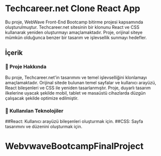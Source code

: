 # Techcareer.net Clone React App

Bu proje, WebWave Front-End Bootcamp bitirme projesi kapsamında oluşturulmuştur. Techcareer.net sitesinin bir klonunu React ve CSS kullanarak yeniden oluşturmayı amaçlamaktadır. Proje, orijinal siteye mümkün olduğunca benzer bir tasarım ve işlevsellik sunmayı hedefler.

## İçerik



### 📌 Proje Hakkında

Bu proje, Techcareer.net'in tasarımını ve temel işlevselliğini klonlamayı amaçlamaktadır. Orijinal sitede bulunan temel sayfalar ve kullanıcı arayüzü, React bileşenleri ve CSS ile yeniden tasarlanmıştır. Proje, duyarlı tasarım ilkelerine uyacak şekilde mobil, tablet ve masaüstü cihazlarda düzgün çalışacak şekilde optimize edilmiştir.


### 🚀 Kullanılan Teknolojiler

##React: Kullanıcı arayüzü bileşenleri oluşturmak için.
##CSS: Sayfa tasarımını ve düzenini oluşturmak için.


# WebvwaveBootcampFinalProject
